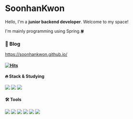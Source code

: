 # SoonhanKwon
Hello, I'm a **junior backend developer**. Welcome to my space!

I'm mainly programming using Spring.🍀

### 📝&nbsp;Blog

https://soonhankwon.github.io/

#### [![Hits](https://hits.seeyoufarm.com/api/count/incr/badge.svg?url=https%3A%2F%2Fgithub.com%2Fsoonhankwon&count_bg=%23000000&title_bg=%23000000&icon=github.svg&icon_color=%23FFFFFF&title=GitHub&edge_flat=false)](https://hits.seeyoufarm.com)
#### 🔥&nbsp;Stack & Studying
<img src="https://img.shields.io/badge/Spring-6DB33F?style=flat-square&logo=spring&logoColor=white"/>&nbsp;<img src="https://img.shields.io/badge/Java-071D49?style=flat-square&logo=java&logoColor=white"/>&nbsp;<img src="https://img.shields.io/badge/MySQL-4479A1?style=flat-square&logo=mysql&logoColor=white"/>&nbsp;
#### 🛠&nbsp;Tools
<img src="https://img.shields.io/badge/Intellij-000000?style=flat-square&logo=intellijidea&logoColor=white"/>&nbsp;<img src="https://img.shields.io/badge/GitHub-181717?style=flat-square&logo=github&logoColor=white"/>&nbsp;<img src="https://img.shields.io/badge/Amazon S3-569A31?style=flat-square&logo=amazons3&logoColor=white"/>&nbsp;<img src="https://img.shields.io/badge/Amazon EC2-FF9900?style=flat-square&logo=amazonec2&logoColor=white"/>&nbsp;<img src="https://img.shields.io/badge/Eclipse IDE-Eclipse IDE?style=flat-square&logo=eclipseIde&logoColor=white"/>&nbsp;<img src="https://img.shields.io/badge/VSCode-007ACC?style=flat-square&logo=visualstudiocode&logoColor=white"/>&nbsp;

<!-- [![Anurag's GitHub stats](https://github-readme-stats.vercel.app/api?username=soonhankwon)](https://github.com/soonhankwon/github-readme-stats) -->
